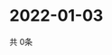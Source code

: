 # 2022-01-03
  共 0条

  <!-- BEGIN -->
  <!-- 最后更新时间Mon Jan 03 2022 13:15:06 GMT+0000 (Coordinated Universal Time) -->
  
  <!-- END -->
  
  